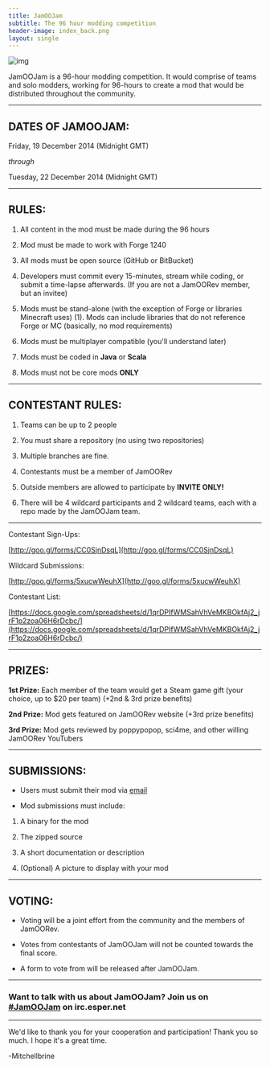 ```yaml
---
title: JamOOJam
subtitle: The 96 hour modding competition
header-image: index_back.png
layout: single
---
```


![img](http://puu.sh/dj0tD/d558005df4.png)

JamOOJam is a 96-hour modding competition. It would comprise of teams and solo modders, working for 96-hours to create a mod that would be distributed throughout the community.

- - -

## DATES OF JAMOOJAM: ##

Friday, 19 December 2014 (Midnight GMT)

*through*

Tuesday, 22 December 2014 (Midnight GMT)

- - -

## RULES: ##

1. All content in the mod must be made during the 96 hours

2. Mod must be made to work with Forge 1240

3. All mods must be open source (GitHub or BitBucket)

4. Developers must commit every 15-minutes, stream while coding, or submit a time-lapse afterwards. (If you are not a JamOORev member, but an invitee)

5. Mods must be stand-alone (with the exception of Forge or libraries Minecraft uses) (1). Mods can include libraries that do not reference Forge or MC (basically, no mod requirements)

6. Mods must be multiplayer compatible (you'll understand later)

7. Mods must be coded in **Java** or **Scala**

8. Mods must not be core mods **ONLY**

- - -

## CONTESTANT RULES: ##

1. Teams can be up to 2 people

2. You must share a repository (no using two repositories)

3. Multiple branches are fine.

4. Contestants must be a member of JamOORev

5. Outside members are allowed to participate by **INVITE ONLY!**

6. There will be 4 wildcard participants and 2 wildcard teams, each with a repo made by the JamOOJam team.

- - -

Contestant Sign-Ups:

[http://goo.gl/forms/CC0SjnDsqL](http://goo.gl/forms/CC0SjnDsqL)

Wildcard Submissions:

[http://goo.gl/forms/5xucwWeuhX](http://goo.gl/forms/5xucwWeuhX)

Contestant List:

[https://docs.google.com/spreadsheets/d/1qrDPIfWMSahVhVeMKBOkfAj2_jrF1p2zoa06H6rDcbc/](https://docs.google.com/spreadsheets/d/1qrDPIfWMSahVhVeMKBOkfAj2_jrF1p2zoa06H6rDcbc/)

- - -

## PRIZES: ##

**1st Prize:** Each member of the team would get a Steam game gift (your choice, up to $20 per team) (+2nd & 3rd prize benefits)

**2nd Prize:** Mod gets featured on JamOORev website (+3rd prize benefits)

**3rd Prize:** Mod gets reviewed by poppypopop, sci4me, and other willing JamOORev YouTubers

- - -

## SUBMISSIONS: ##

- Users must submit their mod via [email](mailto:jamoojamteam@gmail.com?Subject=JamOOJam%20Alpha%20Mod%20Submission)

- Mod submissions must include:


1. A binary for the mod

2. The zipped source

3. A short documentation or description

4. (Optional) A picture to display with your mod

- - -

## VOTING: ##

- Voting will be a joint effort from the community and the members of JamOORev.

- Votes from contestants of JamOOJam will not be counted towards the final score.

- A form to vote from will be released after JamOOJam.

- - -

### Want to talk with us about JamOOJam? Join us on [#JamOOJam](http://webchat.esper.net/?nick=&channels=JamOOJam&fg_color=39EF5B&fg_sec_color=38A7EF&bg_color=171717) on irc.esper.net

- - -

We'd like to thank you for your cooperation and participation! Thank you so much. I hope it's a great time.

-Mitchellbrine
